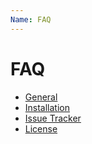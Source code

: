 ```yaml
---
Name: FAQ
---
```


# FAQ

- [General](faq-general)
- [Installation](faq-installation)
- [Issue Tracker](issue-tracker)
- [License](faq-license)